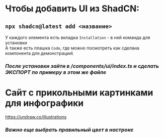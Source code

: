 # Чтобы добавить UI из ShadCN:
## ```npx shadcn@latest add <название>```
У каждого элемента есть вкладка ```Installation``` - в ней команда для установки\
А также есть плашка ```Code```, где можно посмотреть как сделана компонента для демонстрации\
### *После установки зайти в /components/ui/index.ts и сделать ЭКСПОРТ по примеру в этом же файле*

# Сайт с прикольными картинками для инфографики
https://undraw.co/illustrations
### *Важно еще выбрать правильный цвет в настроке*